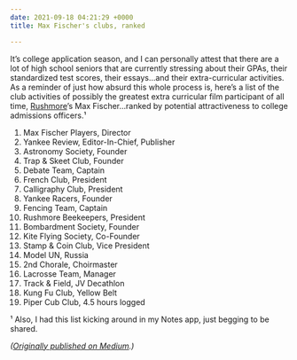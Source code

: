 ```yaml
---
date: 2021-09-18 04:21:29 +0000
title: Max Fischer's clubs, ranked

---
```

It’s college application season, and I can personally attest that there are a lot of high school seniors that are currently stressing about their GPAs, their standardized test scores, their essays…and their extra-curricular activities. As a reminder of just how absurd this whole process is, here’s a list of the club activities of possibly the greatest extra curricular film participant of all time, [Rushmore](https://www.imdb.com/title/tt0128445/)’s Max Fischer…ranked by potential attractiveness to college admissions officers.¹

 1. Max Fischer Players, Director
 2. Yankee Review, Editor-In-Chief, Publisher
 3. Astronomy Society, Founder
 4. Trap & Skeet Club, Founder
 5. Debate Team, Captain
 6. French Club, President
 7. Calligraphy Club, President
 8. Yankee Racers, Founder
 9. Fencing Team, Captain
10. Rushmore Beekeepers, President
11. Bombardment Society, Founder
12. Kite Flying Society, Co-Founder
13. Stamp & Coin Club, Vice President
14. Model UN, Russia
15. 2nd Chorale, Choirmaster
16. Lacrosse Team, Manager
17. Track & Field, JV Decathlon
18. Kung Fu Club, Yellow Belt
19. Piper Cub Club, 4.5 hours logged

¹ Also, I had this list kicking around in my Notes app, just begging to be shared.

_(_[_Originally published on Medium_](https://sippey.medium.com/max-fischers-clubs-ranked-b9cd347e6b7e)_.)_